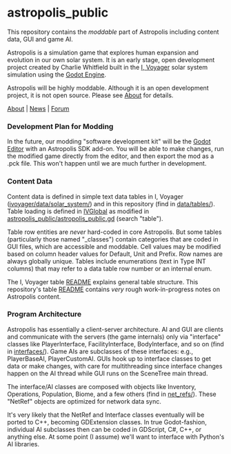 # astropolis_public
This repository contains the *moddable* part of Astropolis including content data, GUI and game AI.

Astropolis is a simulation game that explores human expansion and evolution in our own solar system. It is an early stage, open development project created by Charlie Whitfield built in the [I, Voyager](https://www.ivoyager.dev/) solar system simulation using the [Godot Engine](https://godotengine.org/).

Astropolis will be highly moddable. Although it is an open development project, it is not open source. Please see [About](https://t2civ.com/about/) for details.

[About](https://t2civ.com/about/) | [News](https://t2civ.com/) | [Forum](https://github.com/orgs/t2civ/discussions)

### Development Plan for Modding
In the future, our modding "software development kit" will be the [Godot Editor](https://godotengine.org/features/) with an Astropolis SDK add-on. You will be able to make changes, run the modified game directly from the editor, and then export the mod as a .pck file. This won't happen until we are much further in development.

### Content Data
Content data is defined in simple text data tables in I, Voyager ([ivoyager/data/solar_system/](https://github.com/ivoyager/ivoyager/tree/master/data/solar_system)) and in this repository (find in [data/tables/](https://github.com/t2civ/astropolis_public/tree/main/data/tables)). Table loading is defined in [IVGlobal](https://github.com/ivoyager/ivoyager/blob/master/singletons/global.gd) as modified in [astropolis_public/astropolis_public.gd](https://github.com/t2civ/astropolis_public/blob/main/astropolis_public.gd) (search "table").


Table row entities are *never* hard-coded in core Astropolis. But some tables (particularly those named "_classes") contain categories that are coded in GUI files, which are accessible and moddable. Cell values may be modified based on column header values for Default, Unit and Prefix. Row names are always globally unique. Tables include enumerations (text in Type INT columns) that may refer to a data table row number or an internal enum.


The I, Voyager table [README](https://github.com/ivoyager/ivoyager/blob/master/data/solar_system/README.txt) explains general table structure. This repository's table [README](https://github.com/t2civ/astropolis_public/blob/main/data/tables/README.md) contains *very* rough work-in-progress notes on Astropolis content.

### Program Architecture
Astropolis has essentially a client-server architecture. AI and GUI are clients and communicate with the servers (the game internals) only via "interface" classes like PlayerInterface, FacilityInterface, BodyInterface, and so on (find in [interfaces/](https://github.com/t2civ/astropolis_public/tree/main/interfaces)). Game AIs are subclasses of these interfaces: e.g., PlayerBaseAI, PlayerCustomAI. GUIs hook up to interface classes to get data or make changes, with care for multithreading since interface changes happen on the AI thread while GUI runs on the SceneTree main thread.


The interface/AI classes are composed with objects like Inventory, Operations, Population, Biome, and a few others (find in [net_refs/](https://github.com/t2civ/astropolis_public/tree/main/net_refs)). These "NetRef" objects are optimized for network data sync.


It's very likely that the NetRef and Interface classes eventually will be ported to C++, becoming GDExtension classes. In true Godot-fashion, individual AI subclasses then can be coded in GDScript, C#, C++, or anything else. At some point (I assume) we'll want to interface with Python's AI libraries.
